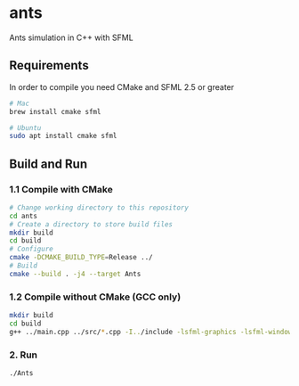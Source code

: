 # ants
Ants simulation in C++ with SFML

## Requirements
In order to compile you need CMake and SFML 2.5 or greater

```bash
# Mac
brew install cmake sfml

# Ubuntu
sudo apt install cmake sfml
```

## Build and Run

### 1.1 Compile with CMake
```bash
# Change working directory to this repository 
cd ants
# Create a directory to store build files
mkdir build
cd build
# Configure
cmake -DCMAKE_BUILD_TYPE=Release ../
# Build
cmake --build . -j4 --target Ants
```

### 1.2 Compile without CMake (GCC only)

```bash
mkdir build
cd build
g++ ../main.cpp ../src/*.cpp -I../include -lsfml-graphics -lsfml-window -lsfml-system -std=c++17 -o Ants
```

### 2. Run

```bash
./Ants
```